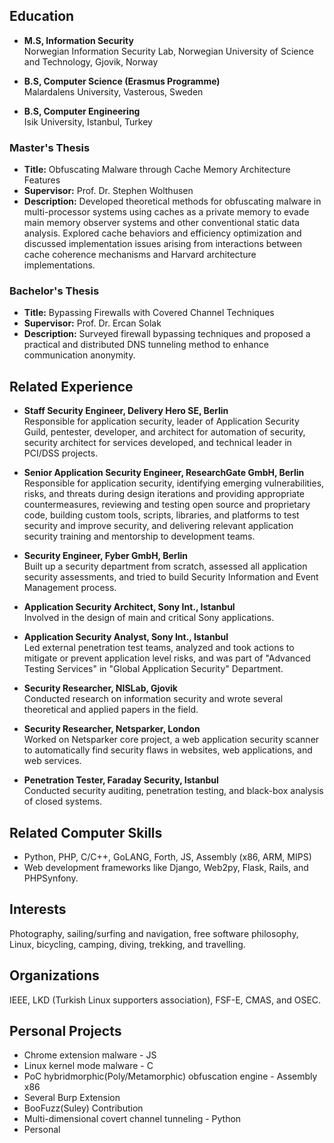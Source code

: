 ## Education
- **M.S, Information Security**  
Norwegian Information Security Lab, Norwegian University of Science and Technology, Gjovik, Norway

- **B.S, Computer Science (Erasmus Programme)**  
Malardalens University, Vasterous, Sweden

- **B.S, Computer Engineering**  
Isik University, Istanbul, Turkey

### Master's Thesis
- **Title:** Obfuscating Malware through Cache Memory Architecture Features
- **Supervisor:** Prof. Dr. Stephen Wolthusen
- **Description:** Developed theoretical methods for obfuscating malware in multi-processor systems using caches as a private memory to evade main memory observer systems and other conventional static data analysis. Explored cache behaviors and efficiency optimization and discussed implementation issues arising from interactions between cache coherence mechanisms and Harvard architecture implementations.

### Bachelor's Thesis
- **Title:** Bypassing Firewalls with Covered Channel Techniques
- **Supervisor:** Prof. Dr. Ercan Solak
- **Description:** Surveyed firewall bypassing techniques and proposed a practical and distributed DNS tunneling method to enhance communication anonymity.

## Related Experience
- **Staff Security Engineer, Delivery Hero SE, Berlin**  
Responsible for application security, leader of Application Security Guild, pentester, developer, and architect for automation of security, security architect for services developed, and technical leader in PCI/DSS projects.

- **Senior Application Security Engineer, ResearchGate GmbH, Berlin**  
Responsible for application security, identifying emerging vulnerabilities, risks, and threats during design iterations and providing appropriate countermeasures, reviewing and testing open source and proprietary code, building custom tools, scripts, libraries, and platforms to test security and improve security, and delivering relevant application security training and mentorship to development teams.

- **Security Engineer, Fyber GmbH, Berlin**  
Built up a security department from scratch, assessed all application security assessments, and tried to build Security Information and Event Management process.

- **Application Security Architect, Sony Int., Istanbul**  
Involved in the design of main and critical Sony applications.

- **Application Security Analyst, Sony Int., Istanbul**  
Led external penetration test teams, analyzed and took actions to mitigate or prevent application level risks, and was part of "Advanced Testing Services" in "Global Application Security" Department.

- **Security Researcher, NISLab, Gjovik**  
Conducted research on information security and wrote several theoretical and applied papers in the field.

- **Security Researcher, Netsparker, London**  
Worked on Netsparker core project, a web application security scanner to automatically find security flaws in websites, web applications, and web services.

- **Penetration Tester, Faraday Security, Istanbul**  
Conducted security auditing, penetration testing, and black-box analysis of closed systems.

## Related Computer Skills
- Python, PHP, C/C++, GoLANG, Forth, JS, Assembly (x86, ARM, MIPS)
- Web development frameworks like Django, Web2py, Flask, Rails, and PHPSynfony.

## Interests
Photography, sailing/surfing and navigation, free software philosophy, Linux, bicycling, camping, diving, trekking, and travelling.

## Organizations
IEEE, LKD (Turkish Linux supporters association), FSF-E, CMAS, and OSEC.

## Personal Projects
- Chrome extension malware - JS
- Linux kernel mode malware - C
- PoC hybridmorphic(Poly/Metamorphic) obfuscation engine - Assembly x86
- Several Burp Extension
- BooFuzz(Suley) Contribution
- Multi-dimensional covert channel tunneling - Python
- Personal

